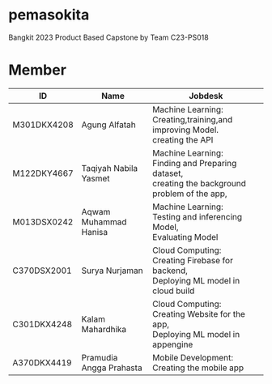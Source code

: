 # pemasokita
Bangkit 2023 Product Based Capstone by Team C23-PS018 

# Member

|    ID    |   Name   | Jobdesk  |
|----------|----------|----------|
| M301DKX4208    | Agung Alfatah            | Machine Learning:<br>Creating,training,and improving Model.<br> creating the API  |
| M122DKY4667    | Taqiyah Nabila Yasmet    | Machine Learning:<br> Finding and Preparing dataset,<br> creating the background problem of the app,  |
| M013DSX0242    | Aqwam Muhammad Hanisa    | Machine Learning:<br>Testing and inferencing Model,<br> Evaluating Model  |
| C370DSX2001    | Surya Nurjaman           | Cloud Computing: <br> Creating Firebase for backend,<br> Deploying ML model in cloud build  |
| C301DKX4248    | Kalam Mahardhika         | Cloud Computing: <br> Creating Website for the app, <br> Deploying ML model in appengine  |
| A370DKX4419    | Pramudia Angga Prahasta  | Mobile Development: <br> Creating the mobile app|

